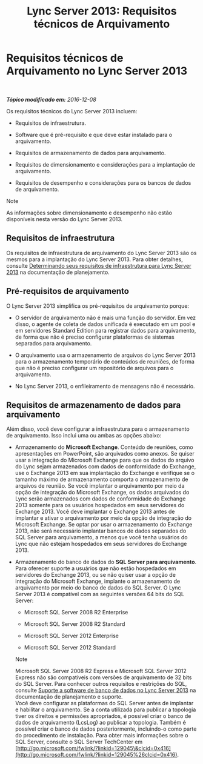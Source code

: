 ﻿---
title: 'Lync Server 2013: Requisitos técnicos de Arquivamento'
TOCTitle: Requisitos técnicos de Arquivamento
ms:assetid: 896d60e2-be4b-462d-8357-4cd307ab7304
ms:mtpsurl: https://technet.microsoft.com/pt-br/library/JJ205059(v=OCS.15)
ms:contentKeyID: 49307390
ms.date: 12/10/2016
mtps_version: v=OCS.15
ms.translationtype: HT
---

# Requisitos técnicos de Arquivamento no Lync Server 2013

 

_**Tópico modificado em:** 2016-12-08_

Os requisitos técnicos do Lync Server 2013 incluem:

  - Requisitos de infraestrutura.

  - Software que é pré-requisito e que deve estar instalado para o arquivamento.

  - Requisitos de armazenamento de dados para arquivamento.

  - Requisitos de dimensionamento e considerações para a implantação de arquivamento.

  - Requisitos de desempenho e considerações para os bancos de dados de arquivamento.

> [!NOTE]  
> As informações sobre dimensionamento e desempenho não estão disponíveis nesta versão do Lync Server 2013.

## Requisitos de infraestrutura

Os requisitos de infraestrutura de arquivamento do Lync Server 2013 são os mesmos para a implantação do Lync Server 2013. Para obter detalhes, consulte [Determinando seus requisitos de infraestrutura para Lync Server 2013](lync-server-2013-determining-your-infrastructure-requirements.md) na documentação de planejamento.

## Pré-requisitos de arquivamento

O Lync Server 2013 simplifica os pré-requisitos de arquivamento porque:

  - O servidor de arquivamento não é mais uma função do servidor. Em vez disso, o agente de coleta de dados unificada é executado em um pool e em servidores Standard Edition para registrar dados para arquivamento, de forma que não é preciso configurar plataformas de sistemas separados para arquivamento.

  - O arquivamento usa o armazenamento de arquivos do Lync Server 2013 para o armazenamento temporário de conteúdos de reuniões, de forma que não é preciso configurar um repositório de arquivos para o arquivamento.

  - No Lync Server 2013, o enfileiramento de mensagens não é necessário.

## Requisitos de armazenamento de dados para arquivamento

Além disso, você deve configurar a infraestrutura para o armazenamento de arquivamento. Isso inclui uma ou ambas as opções abaixo:

  - Armazenamento do **Microsoft Exchange**. Conteúdo de reuniões, como apresentações em PowerPoint, são arquivados como anexos. Se quiser usar a integração do Microsoft Exchange para que os dados do arquivo do Lync sejam armazenados com dados de conformidade do Exchange, use o Exchange 2013 em sua implantação do Exchange e verifique se o tamanho máximo de armazenamento comporta o armazenamento de arquivos de reunião. Se você implantar o arquivamento por meio da opção de integração do Microsoft Exchange, os dados arquivados do Lync serão armazenados com dados de conformidade do Exchange 2013 somente para os usuários hospedados em seus servidores do Exchange 2013. Você deve implantar o Exchange 2013 antes de implantar e ativar o arquivamento por meio da opção de integração do Microsoft Exchange. Se optar por usar o armazenamento do Exchange 2013, não será necessário implantar bancos de dados separados do SQL Server para arquivamento, a menos que você tenha usuários do Lync que não estejam hospedados em seus servidores do Exchange 2013.

  - Armazenamento do banco de dados do **SQL Server para arquivamento**. Para oferecer suporte a usuários que não estão hospedados em servidores do Exchange 2013, ou se não quiser usar a opção de integração do Microsoft Exchange, implante o armazenamento de arquivamento por meio do banco de dados do SQL Server. O Lync Server 2013 é compatível com as seguintes versões 64 bits do SQL Server:
    
      - Microsoft SQL Server 2008 R2 Enterprise
    
      - Microsoft SQL Server 2008 R2 Standard
    
      - Microsoft SQL Server 2012 Enterprise
    
      - Microsoft SQL Server 2012 Standard
    
    > [!NOTE]  
    > Microsoft SQL Server 2008 R2 Express e Microsoft SQL Server 2012 Express não são compatíveis com versões de arquivamento de 32 bits do SQL Server. Para conhecer outros requisitos e restrições do SQL, consulte <a href="lync-server-2013-database-software-support.md">Suporte a software de banco de dados no Lync Server 2013</a> na documentação de planejamento e suporte.    
    Você deve configurar as plataformas do SQL Server antes de implantar e habilitar o arquivamento. Se a conta utilizada para publicar a topologia tiver os direitos e permissões apropriados, é possível criar o banco de dados de arquivamento (LcsLog) ao publicar a topologia. Também é possível criar o banco de dados posteriormente, incluindo-o como parte do procedimento de instalação. Para obter mais informações sobre o SQL Server, consulte o SQL Server TechCenter em [http://go.microsoft.com/fwlink/?linkid=129045\&clcid=0x416](http://go.microsoft.com/fwlink/?linkid=129045%26clcid=0x416).

